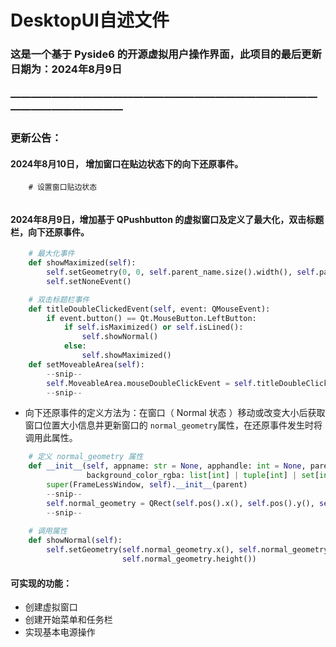 # DesktopUI自述文件
### 这是一个基于 Pyside6 的开源虚拟用户操作界面，此项目的最后更新日期为：2024年8月9日
### —————————————————————————————————————————
### 更新公告：
#### 2024年8月10日， 增加窗口在贴边状态下的向下还原事件。
```
    # 设置窗口贴边状态
    

```


#### 2024年8月9日，增加基于 QPushbutton 的虚拟窗口及定义了最大化，双击标题栏，向下还原事件。

``` python
    # 最大化事件
    def showMaximized(self):
        self.setGeometry(0, 0, self.parent_name.size().width(), self.parent_name.size().height() - 50)
        self.setNoneEvent()

    # 双击标题栏事件
    def titleDoubleClickedEvent(self, event: QMouseEvent):
        if event.button() == Qt.MouseButton.LeftButton:
            if self.isMaximized() or self.isLined():
                self.showNormal()
            else:
                self.showMaximized()
    def setMoveableArea(self):
        --snip--
        self.MoveableArea.mouseDoubleClickEvent = self.titleDoubleClickedEvent
        --snip--

```

* 向下还原事件的定义方法为：在窗口（ Normal 状态 ）移动或改变大小后获取窗口位置大小信息并更新窗口的 `normal_geometry`属性，在还原事件发生时将调用此属性。
``` python
    # 定义 normal_geometry 属性
    def __init__(self, appname: str = None, apphandle: int = None, parent: QWidget = None,
                 background_color_rgba: list[int] | tuple[int] | set[int] = (25, 25, 25, 0.9)):
        super(FrameLessWindow, self).__init__(parent)
        --snip--
        self.normal_geometry = QRect(self.pos().x(), self.pos().y(), self.size().width(), self.size().height())
        --snip--
    
    # 调用属性
    def showNormal(self):
        self.setGeometry(self.normal_geometry.x(), self.normal_geometry.y(), self.normal_geometry.width(),
                         self.normal_geometry.height())
```

#### 可实现的功能：
* 创建虚拟窗口
* 创建开始菜单和任务栏
* 实现基本电源操作